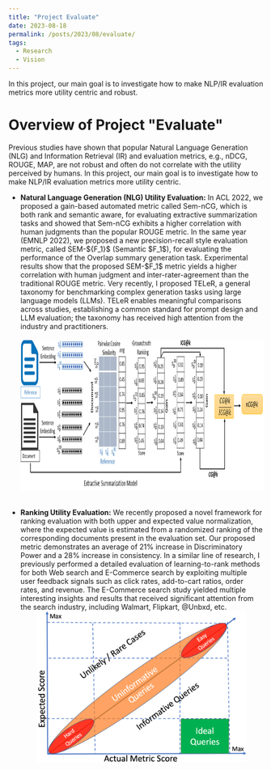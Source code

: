 ```yaml
---
title: "Project Evaluate"
date: 2023-08-18
permalink: /posts/2023/08/evaluate/
tags:
  - Research
  - Vision
---
```


In this project, our main goal is to investigate how to make NLP/IR evaluation metrics more utility centric and robust.





Overview of Project "Evaluate"
======
Previous studies have shown that popular Natural Language Generation (NLG) and Information Retrieval (IR) and evaluation metrics, e.g., nDCG, ROUGE, MAP, are not robust and often do not correlate with the utility perceived by humans. In this project, our main goal is to investigate how to make NLP/IR evaluation metrics more utility centric.


<ul>

<li><b>Natural Language Generation (NLG) Utility Evaluation:</b> In ACL 2022, we proposed a gain-based automated metric called Sem-nCG, which is both rank and semantic aware, for evaluating extractive summarization tasks and showed that Sem-nCG exhibits a higher correlation with human judgments than the popular ROUGE metric. In the same year (EMNLP 2022), we proposed a new precision-recall style evaluation metric, called SEM-${F_1}$ (Semantic $F_1$), for evaluating the performance of the Overlap summary generation task. Experimental results show that the proposed SEM-$F_1$ metric yields a higher correlation with human judgment and inter-rater-agreement than the traditional ROUGE metric. Very recently, I proposed TELeR, a general taxonomy for benchmarking complex generation tasks using large language models (LLMs). TELeR enables meaningful comparisons across studies, establishing a common standard for prompt design and LLM evaluation; the taxonomy has received high attention from the industry and practitioners.</li><br>


<center>
  <div style='display: flex; justify-content: center;'><img src='/images/nCG.png' alt='Image not Loading' style='height:300px;' align='middle'></div><br>
</center>
<br>
 
<li><b>Ranking Utility Evaluation:</b> We recently proposed a novel framework for ranking evaluation with both upper and expected value normalization, where the expected value is estimated from a randomized ranking of the corresponding documents present in the evaluation set. Our proposed metric demonstrates an average of 21&percnt; increase in Discriminatory Power and a 28&percnt; increase in consistency. In a similar line of research, I previously performed a detailed evaluation of learning-to-rank methods for both Web search and E-Commerce search by exploiting multiple user feedback signals such as click rates, add-to-cart ratios, order rates, and revenue. The E-Commerce search study yielded multiple interesting insights and results that received significant attention from the search industry, including Walmart, Flipkart, @Unbxd, etc.</li>

<center>
  <div style='display: flex; justify-content: center;'><img src='/images/LBnorm.png' alt='Image not Loading' style='height:300px;' align='middle'></div><br>
</center>
<br>

</ul>